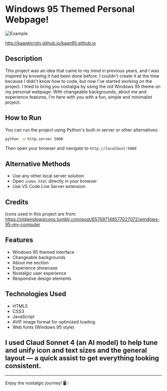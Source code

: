 # Windows 95 Themed Personal Webpage!

![Example](example.PNG)

http://kaanklcrsln.github.io/kaan95.github.io

## Description

This project was an idea that came to my mind in previous years, and I was inspired by knowing it had been done before. I couldn't create it at the time because I didn't know how to code, but now I've started working on the project. I tried to bring you nostalgia by using the old Windows 95 theme on my personal webpage. With changeable backgrounds, about me and experience features, I'm here with you with a fun, simple and minimalist project.

## How to Run

You can run the project using Python's built-in server or other alternatives:

```bash
python -m http.server 5000
```

Then open your browser and navigate to `http://localhost:5000`

## Alternative Methods

- Use any other local server solution
- Open `index.html` directly in your browser
- Use VS Code Live Server extension

## Credits

Icons used in this project are from: https://oldwindowsicons.tumblr.com/post/657697146577027072/windows-95-my-computer

## Features

- Windows 95 themed interface
- Changeable backgrounds
- About me section
- Experience showcase
- Nostalgic user experience
- Responsive design elements

## Technologies Used

- HTML5
- CSS3
- JavaScript
- AVIF image format for optimized loading
- Web fonts (Windows 95 style)

## I used Claud Sonnet 4 (an AI model) to help tune and unify icon and text sizes and the general layout — a quick assist to get everything looking consistent.
---

Enjoy the nostalgic journey! 🖥️✨
